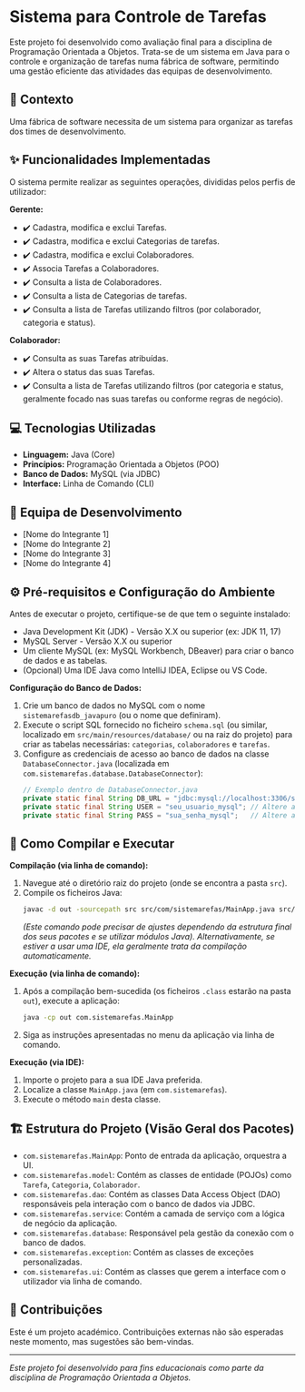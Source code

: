 # Sistema para Controle de Tarefas

Este projeto foi desenvolvido como avaliação final para a disciplina de Programação Orientada a Objetos. Trata-se de um sistema em Java para o controle e organização de tarefas numa fábrica de software, permitindo uma gestão eficiente das atividades das equipas de desenvolvimento.

## 🎯 Contexto
Uma fábrica de software necessita de um sistema para organizar as tarefas dos times de desenvolvimento.

## ✨ Funcionalidades Implementadas

O sistema permite realizar as seguintes operações, divididas pelos perfis de utilizador:

**Gerente:**
* ✔️ Cadastra, modifica e exclui Tarefas.
* ✔️ Cadastra, modifica e exclui Categorias de tarefas.
* ✔️ Cadastra, modifica e exclui Colaboradores.
* ✔️ Associa Tarefas a Colaboradores.
* ✔️ Consulta a lista de Colaboradores.
* ✔️ Consulta a lista de Categorias de tarefas.
* ✔️ Consulta a lista de Tarefas utilizando filtros (por colaborador, categoria e status).

**Colaborador:**
* ✔️ Consulta as suas Tarefas atribuídas.
* ✔️ Altera o status das suas Tarefas.
* ✔️ Consulta a lista de Tarefas utilizando filtros (por categoria e status, geralmente focado nas suas tarefas ou conforme regras de negócio).

## 💻 Tecnologias Utilizadas
* **Linguagem:** Java (Core)
* **Princípios:** Programação Orientada a Objetos (POO)
* **Banco de Dados:** MySQL (via JDBC)
* **Interface:** Linha de Comando (CLI)

## 👥 Equipa de Desenvolvimento
* [Nome do Integrante 1]
* [Nome do Integrante 2]
* [Nome do Integrante 3]
* [Nome do Integrante 4]

## ⚙️ Pré-requisitos e Configuração do Ambiente

Antes de executar o projeto, certifique-se de que tem o seguinte instalado:
* Java Development Kit (JDK) - Versão X.X ou superior (ex: JDK 11, 17)
* MySQL Server - Versão X.X ou superior
* Um cliente MySQL (ex: MySQL Workbench, DBeaver) para criar o banco de dados e as tabelas.
* (Opcional) Uma IDE Java como IntelliJ IDEA, Eclipse ou VS Code.

**Configuração do Banco de Dados:**
1.  Crie um banco de dados no MySQL com o nome `sistemarefasdb_javapuro` (ou o nome que definiram).
2.  Execute o script SQL fornecido no ficheiro `schema.sql` (ou similar, localizado em `src/main/resources/database/` ou na raiz do projeto) para criar as tabelas necessárias: `categorias`, `colaboradores` e `tarefas`.
3.  Configure as credenciais de acesso ao banco de dados na classe `DatabaseConnector.java` (localizada em `com.sistemarefas.database.DatabaseConnector`):
    ```java
    // Exemplo dentro de DatabaseConnector.java
    private static final String DB_URL = "jdbc:mysql://localhost:3306/sistemarefasdb_javapuro";
    private static final String USER = "seu_usuario_mysql"; // Altere aqui
    private static final String PASS = "sua_senha_mysql";   // Altere aqui
    ```

## 🚀 Como Compilar e Executar

**Compilação (via linha de comando):**
1.  Navegue até o diretório raiz do projeto (onde se encontra a pasta `src`).
2.  Compile os ficheiros Java:
    ```bash
    javac -d out -sourcepath src src/com/sistemarefas/MainApp.java src/com/sistemarefas/model/* src/com/sistemarefas/dao/* src/com/sistemarefas/service/* src/com/sistemarefas/database/* src/com/sistemarefas/exception/* src/com/sistemarefas/ui/*
    ```
    *(Este comando pode precisar de ajustes dependendo da estrutura final dos seus pacotes e se utilizar módulos Java).*
    *Alternativamente, se estiver a usar uma IDE, ela geralmente trata da compilação automaticamente.*

**Execução (via linha de comando):**
1.  Após a compilação bem-sucedida (os ficheiros `.class` estarão na pasta `out`), execute a aplicação:
    ```bash
    java -cp out com.sistemarefas.MainApp
    ```
2.  Siga as instruções apresentadas no menu da aplicação via linha de comando.

**Execução (via IDE):**
1.  Importe o projeto para a sua IDE Java preferida.
2.  Localize a classe `MainApp.java` (em `com.sistemarefas`).
3.  Execute o método `main` desta classe.

## 🏗️ Estrutura do Projeto (Visão Geral dos Pacotes)
* `com.sistemarefas.MainApp`: Ponto de entrada da aplicação, orquestra a UI.
* `com.sistemarefas.model`: Contém as classes de entidade (POJOs) como `Tarefa`, `Categoria`, `Colaborador`.
* `com.sistemarefas.dao`: Contém as classes Data Access Object (DAO) responsáveis pela interação com o banco de dados via JDBC.
* `com.sistemarefas.service`: Contém a camada de serviço com a lógica de negócio da aplicação.
* `com.sistemarefas.database`: Responsável pela gestão da conexão com o banco de dados.
* `com.sistemarefas.exception`: Contém as classes de exceções personalizadas.
* `com.sistemarefas.ui`: Contém as classes que gerem a interface com o utilizador via linha de comando.

## 🤝 Contribuições
Este é um projeto académico. Contribuições externas não são esperadas neste momento, mas sugestões são bem-vindas.

---
*Este projeto foi desenvolvido para fins educacionais como parte da disciplina de Programação Orientada a Objetos.*

